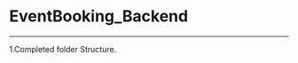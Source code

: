 # EventBooking_Backend
--------------------------------------------------------------------------------------------------------------------------------------------------------------------
1.Completed folder Structure.
